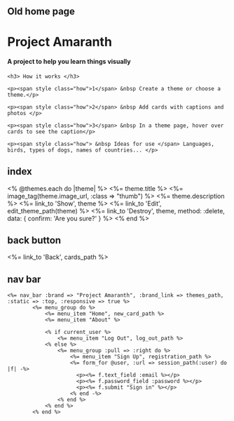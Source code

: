 






Old home page
------------------------------------------

<h1> Project Amaranth </h1>
	<h4>A project to help you learn things visually </h4>  

	<h3> How it works </h3> 

	<p><span style class="how">1</span> &nbsp Create a theme or choose a theme.</p>

	<p><span style class="how">2</span> &nbsp Add cards with captions and photos </p>

	<p><span style class="how">3</span> &nbsp In a theme page, hover over cards to see the caption</p> 

	<p><span style class="how"> &nbsp Ideas for use </span> Languages, birds, types of dogs, names of countries... </p> 










index
------------------------------------------
  <tbody>
    <% @themes.each do |theme| %>
      <tr class="rows">
        <td><%= theme.title %></td>
        <td><%= image_tag(theme.image_url, :class => "thumb")  %></td>
        <td><%= theme.description %></td>
        <td><%= link_to 'Show', theme %></td>
        <td><%= link_to 'Edit', edit_theme_path(theme) %></td>
        <td><%= link_to 'Destroy', theme, method: :delete, data: { confirm: 'Are you sure?' } %></td>
      </tr>
    <% end %>





back button
------------------------------------------
<%= link_to 'Back', cards_path %>
	


nav bar 
------------------------------------------
	<%= nav_bar :brand => "Project Amaranth", :brand_link => themes_path,  :static => :top, :responsive => true %> 
			<%= menu_group do %> 
				<%= menu_item "Home", new_card_path %> 
				<%= menu_item "About" %>

				<% if current_user %>
        			<%= menu_item "Log Out", log_out_path %>
    			<% else %>
        			<%= menu_group :pull => :right do %>
			            <%= menu_item "Sign Up", registration_path %>
			            <%= form_for @user, :url => session_path(:user) do |f| -%>
			              <p><%= f.text_field :email %></p>
			              <p><%= f.password_field :password %></p>
			              <p><%= f.submit "Sign in" %></p>
			            <% end -%>
			        <% end %>
			    <% end %>
			<% end %>